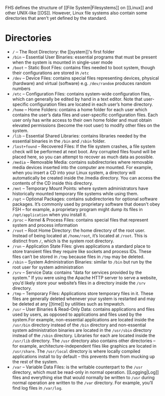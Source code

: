 FHS defines the structure of [[File System|Filesystems]] on [[Linux]] and other UNIX-like [[OS]]. However, Linux file systems also contain some directories that aren’t yet defined by the standard.

# Directories

* `/` – The Root Directory: the [[system]]'s first folder
* `/bin` – Essential User Binaries: essential programs that must be present when the system is mounted in single-user mode
* `/boot` – Static Boot Files: contains files needed to boot system, though their configurations are stored in `/etc`
* `/dev` – Device Files: contains special files representing devices, physical (hardware) and virtual (software) e.g. `/dev/random` produces random numbers
* `/etc` – Configuration Files: contains system-wide configuration files, which can generally be edited by hand in a text editor. Note that user-specific configuration files are located in each user’s home directory.
* `/home` – Home Folders: contains a home folder for each user which contains the user’s data files and user-specific configuration files. Each user only has write access to their own home folder and must obtain elevated permissions (become the root user) to modify other files on the system.
* `/lib` – Essential Shared Libraries: contains libraries needed by the essential binaries in the `/bin` and `/sbin` folder.
* `/lost+found` – Recovered Files: If the file system crashes, a file system check will be performed at next boot. Any corrupted files found will be placed here, so you can attempt to recover as much data as possible.
* `/media` – Removable Media: contains subdirectories where removable media devices inserted into the computer are mounted. For example, when you insert a CD into your Linux system, a directory will automatically be created inside the /media directory. You can access the contents of the CD inside this directory.
* `/mnt` – Temporary Mount Points: where system administrators have historically mounted temporary file systems while using them.
* `/opt` – Optional Packages: contains subdirectories for optional software packages. It’s commonly used by proprietary software that doesn't obey FSH – for example, a proprietary program might dump its files in `/opt/application` when you install it.
* `/proc` – Kernel & Process Files: contains special files that represent system and process information
* `/root` – Root Home Directory: the home directory of the root user. Instead of being located at `/home/root`, it’s located at `/root`. This is distinct from `/`, which is the system root directory.
* `/run` – Application State Files: gives applications a standard place to store transient files they require like sockets and process IDs. These files can’t be stored in `/tmp` because files in `/tmp` may be deleted.
* `/sbin` – System Administration Binaries: similar to `/bin` but run by the root user for system administration
* `/srv` – Service Data: contains “data for services provided by the system.” If you were using the Apache HTTP server to serve a website, you’d likely store your website’s files in a directory inside the `/srv` directory.
* `/tmp` – Temporary Files: Applications store temporary files in it. These files are generally deleted whenever your system is restarted and may be deleted at any [[time]] by utilities such as tmpwatch.
* `/usr` – User Binaries & Read-Only Data: contains applications and files used by users, as opposed to applications and files used by the system.For example, non-essential applications are located inside the `/usr/bin` directory instead of the `/bin` directory and non-essential system administration binaries are located in the `/usr/sbin` directory instead of the `/sbin` directory. Libraries for each are located inside the `/usr/lib` directory. The `/usr` directory also contains other directories – for example, architecture-independent files like graphics are located in `/usr/share`. The `/usr/local` directory is where locally compiled applications install to by default – this prevents them from mucking up the rest of the system.
* `/var` – Variable Data Files: is the writable counterpart to the `/usr` directory, which must be read-only in normal operation. [[Logging|Log]] files and everything else that would normally be written to `/usr` during normal operation are written to the `/var` directory. For example, you’ll find log files in `/var/log`.